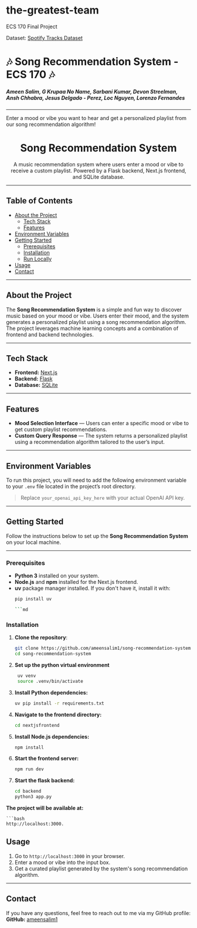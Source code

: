 # the-greatest-team

ECS 170 Final Project

Dataset: [Spotify Tracks Dataset](https://www.kaggle.com/datasets/maharshipandya/-spotify-tracks-dataset?resource=download)
# 🎶 Song Recommendation System - ECS 170 🎶


##### Ameen Salim, G Krupaa No Name, Sarbani Kumar, Devon Streelman, Ansh Chhabra, Jesus Delgado - Perez, Loc Nguyen, Lorenzo Fernandes
--- 
Enter a mood or vibe you want to hear and get a personalized playlist from our song recommendation algorithm!

<div align="center">
  <h1>Song Recommendation System</h1>
  <p>
    A music recommendation system where users enter a mood or vibe to receive a custom playlist. Powered by a Flask backend, Next.js frontend, and SQLite database.
  </p>
</div>

---

## Table of Contents
- [About the Project](#star2-about-the-project)
  - [Tech Stack](#space_invader-tech-stack)
  - [Features](#dart-features)
- [Environment Variables](#key-environment-variables)
- [Getting Started](#toolbox-getting-started)
  - [Prerequisites](#bangbang-prerequisites)
  - [Installation](#gear-installation)
  - [Run Locally](#running-run-locally)
- [Usage](#eyes-usage)
- [Contact](#handshake-contact)

---

## About the Project
The **Song Recommendation System** is a simple and fun way to discover music based on your mood or vibe. Users enter their mood, and the system generates a personalized playlist using a song recommendation algorithm. The project leverages machine learning concepts and a combination of frontend and backend technologies.

---

## Tech Stack
- **Frontend:** [Next.js](https://nextjs.org/)
- **Backend:** [Flask](https://flask.palletsprojects.com/)
- **Database:** [SQLite](https://www.sqlite.org/index.html)

---

## Features
- **Mood Selection Interface** — Users can enter a specific mood or vibe to get custom playlist recommendations.  
- **Custom Query Response** — The system returns a personalized playlist using a recommendation algorithm tailored to the user’s input.

---

## Environment Variables
To run this project, you will need to add the following environment variable to your `.env` file located in the project’s root directory.

> Replace `your_openai_api_key_here` with your actual OpenAI API key.

---

## Getting Started

Follow the instructions below to set up the **Song Recommendation System** on your local machine.

---

###  Prerequisites
- **Python 3** installed on your system.
- **Node.js** and **npm** installed for the Next.js frontend.
- **uv** package manager installed. If you don't have it, install it with:
  ```bash
  pip install uv

  ```md
###  Installation
1. **Clone the repository**:
   ```bash
   git clone https://github.com/ameensalim1/song-recommendation-system.git
   cd song-recommendation-system

2. **Set up the python virtual environment**

   ```bash
    uv venv
    source .venv/bin/activate

3.	**Install Python dependencies:**
    ```bash
    uv pip install -r requirements.txt

4.	**Navigate to the frontend directory:**
    ```bash
    cd nextjsfrontend

5.	**Install Node.js dependencies:**
    ```bash
    npm install


6. **Start the frontend server:**
    ```bash
    npm run dev


7. **Start the flask backend:** 
   ```bash
   cd backend
   python3 app.py

**The project will be available at:**

    ```bash
    http://localhost:3000.


##  Usage
1. Go to `http://localhost:3000` in your browser.  
2. Enter a mood or vibe into the input box.  
3. Get a curated playlist generated by the system's song recommendation algorithm.

---


## Contact
If you have any questions, feel free to reach out to me via my GitHub profile:  
**GitHub:** [ameensalim1](https://github.com/ameensalim1)  
